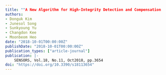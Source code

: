 ```yaml
---
title: ""A New Algorithm for High-Integrity Detection and Compensation of Dual-Frequency Cycle Slip under Severe Ionospheric Storm Conditions""
authors:
- Donguk Kim
- Junesol Song
- Sunkyoung Yu
- Changdon Kee
- Moonbeom Heo
date: "2018-10-01T00:00:00Z"
publishDate: "2018-10-01T00:00:00Z"
publication_types: ["article-journal"]
publication: |-
    SENSORS, Vol.18, No.11, Oct2018, pp.3654
doi: "https://doi.org/10.3390/s18113654"
---
```

